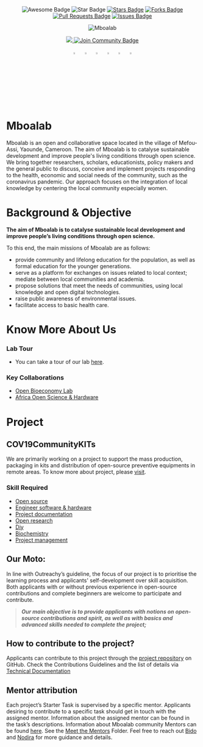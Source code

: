 <div id="top" align="center">

<img src="https://cdn.rawgit.com/sindresorhus/awesome/d7305f38d29fed78fa85652e3a63e154dd8e8829/media/badge.svg" alt="Awesome Badge"/>
<img src="https://img.shields.io/static/v1?label=%F0%9F%8C%9F&message=Mboalab&style=style=flat&color=BC4E99" alt="Star Badge"/>
<a href="https://github.com/Mboalab/Mboalab_Outreachy-May-Aug-2022/stargazers"><img src="https://img.shields.io/github/stars/Mboalab/Mboalab_Outreachy-May-Aug-2022" alt="Stars Badge"/></a>
<a href="https://github.com/Mboalab/Mboalab_Outreachy-May-Aug-2022/network/members"><img src="https://img.shields.io/github/forks/Mboalab/Mboalab_Outreachy-May-Aug-2022" alt="Forks Badge"/></a>
<a href="https://github.com/Mboalab/Mboalab_Outreachy-May-Aug-2022/pulls"><img src="https://img.shields.io/github/issues-pr/Mboalab/Mboalab_Outreachy-May-Aug-2022" alt="Pull Requests Badge"/></a>
<a href="https://github.com/Mboalab/Mboalab_Outreachy-May-Aug-2022/issues"><img src="https://img.shields.io/github/issues/Mboalab/Mboalab_Outreachy-May-Aug-2022" alt="Issues Badge"/></a>
  
  ![Mboalab](https://user-images.githubusercontent.com/63330165/161022905-50be0130-c1f8-4beb-95ea-137e6c780d5e.jpg)
  
<a href="https://twitter.com/LabMboa" ><img src="https://img.shields.io/twitter/follow/LabMboa.svg?style=social" /> </a>
<a href="https://www.mboalab.africa/"><img src="https://img.shields.io/discord/.svg?style=flat&label=Join%20Community&color=7289DA" alt="Join Community Badge"/></a>

  [<img src="https://upload.wikimedia.org/wikipedia/commons/8/83/Steam_icon_logo.svg" width="3.5%"/>](https://www.mboalab.africa/) &nbsp; [<img src="https://img.icons8.com/color/48/000000/twitter.png" width="3.5%"/>](https://twitter.com/LabMboa)  &nbsp; [<img src="https://img.icons8.com/color/48/000000/linkedin.png" width="3.5%"/>](https://www.linkedin.com/in/)  &nbsp; [<img src="https://img.icons8.com/fluent/48/000000/facebook-new.png" width="3.5%"/>](https://www.facebook.com/mboalab/)  &nbsp; [<img src="https://img.icons8.com/fluent/48/000000/instagram-new.png" width="3.5%"/>](https://www.instagram.com/)  &nbsp;  [<img src="https://img.icons8.com/fluent/48/000000/gmail.png" width="3.5%"/>](mailto:thomasmboa@gmail.com)
  
  </div>
  
# Mboalab

Mboalab is an open and collaborative space located in the village of Mefou-Assi, Yaounde, Cameroon. The aim of Mboalab is to catalyse sustainable development and improve people's living conditions through open science. We bring together researchers, scholars, educationists, policy makers and the general public to discuss, conceive and implement projects responding to the health, economic and social needs of the community, such as the coronavirus pandemic. Our approach focuses on the integration of local knowledge by centering the local community especially women.

# Background & Objective

**The aim of Mboalab is to catalyse sustainable local development and improve people’s living conditions through open science.**

To this end, the main missions of Mboalab are as follows: 

- provide community and lifelong education for the population, as well as formal education for the younger generations. 
- serve as a platform for exchanges on issues related to local context; mediate between local communities and academia. 
- propose solutions that meet the needs of communities, using local knowledge and open digital technologies.
- raise public awareness of environmental issues.
- facilitate access to basic health care.

# Know More About Us

### Lab Tour
-  You can take a tour of our lab [here](https://www.youtube.com/watch?v=Tfx-C--iELU).
  
### Key Collaborations
- [Open Bioeconomy Lab](https://openbioeconomy.org/)
- [Africa Open Science & Hardware](https://africaosh.com/)

# Project

## COV19CommunityKITs

We are primarily working on a project to support the mass production,  packaging in kits and distribution of open-source preventive equipments in remote areas. To know more about project, please [visit](https://app.jogl.io/project/217/COV19CommunityKITs).

### Skill Required
- [Open source](https://app.jogl.io/search/projects?refinementList[skills][0]=Open%20source)
- [Engineer software & hardware](https://app.jogl.io/search/projects?refinementList[skills][0]=Engineer%20software%20&%20hardware)
- [Project documentation](https://app.jogl.io/search/projects?refinementList[skills][0]=Project%20documentation)
- [Open research](https://app.jogl.io/search/projects?refinementList[skills][0]=Open%20research)
- [Diy](https://app.jogl.io/search/projects?refinementList[skills][0]=Diy)
- [Biochemistry](https://app.jogl.io/search/projects?refinementList[skills][0]=Biochemistry)
- [Project management](https://app.jogl.io/search/projects?refinementList[skills][0]=Project%20management%20skill)

## Our Moto:

In line with Outreachy’s guideline, the focus of our project is to prioritise the learning process and applicants' self-development over skill acquisition. 
Both applicants with or without previous experience in open-source contributions and complete beginners are welcome to participate and contribute. 

>**_Our main objective is to provide applicants with notions on open-source contributions and spirit, as well as with basics and advanced skills needed to complete the project;_**

## How to contribute to the project?
Applicants can contribute to this project through the [project repository](https://github.com/Mboalab/Mboalab_Outreachy-May-Aug-2022) on GitHub. 
Check the Contributions Guidelines and the list of details via [Technical Documentation](https://docs.google.com/document/d/1fzB-AcfYNnsvqBlwyJZJR1SfuvpjYxxpONnv13bPGqg/edit?usp=sharing)

## Mentor attribution
Each project’s Starter Task is supervised by a specific mentor. Applicants desiring to contribute to a specific task should get in touch with the assigned mentor. 
Information about the assigned mentor can be found in the task’s descriptions.
Information about Mboalab community Mentors can be found [here](/Meet_the_Mentors).
See the [Meet the Mentors](/Meet_the_Mentors) Folder.
Feel free to reach out [Bido](https://github.com/Bido) and [Nodira](https://github.com/nodira) for more guidance and details.
